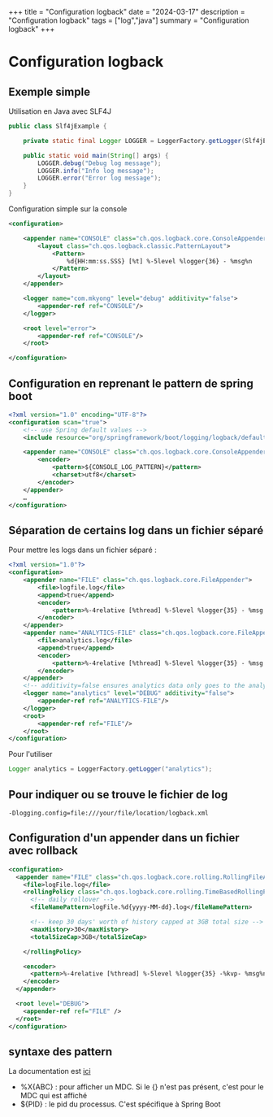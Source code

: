 +++
title = "Configuration logback"
date = "2024-03-17"
description = "Configuration logback"
tags = ["log","java"]
summary = "Configuration logback"
+++
# Configuration logback

## Exemple simple 

Utilisation en Java avec SLF4J
```Java
public class Slf4jExample {

    private static final Logger LOGGER = LoggerFactory.getLogger(Slf4jExample.class);

    public static void main(String[] args) {
        LOGGER.debug("Debug log message");
        LOGGER.info("Info log message");
        LOGGER.error("Error log message");
    }
}
```

Configuration simple sur la console
```xml
<configuration>

    <appender name="CONSOLE" class="ch.qos.logback.core.ConsoleAppender">
        <layout class="ch.qos.logback.classic.PatternLayout">
            <Pattern>
                %d{HH:mm:ss.SSS} [%t] %-5level %logger{36} - %msg%n
            </Pattern>
        </layout>
    </appender>

    <logger name="com.mkyong" level="debug" additivity="false">
        <appender-ref ref="CONSOLE"/>
    </logger>

    <root level="error">
        <appender-ref ref="CONSOLE"/>
    </root>

</configuration>
```

## Configuration en reprenant le pattern de spring boot

```xml
<?xml version="1.0" encoding="UTF-8"?>
<configuration scan="true">
    <!-- use Spring default values -->
    <include resource="org/springframework/boot/logging/logback/defaults.xml"/>

    <appender name="CONSOLE" class="ch.qos.logback.core.ConsoleAppender">
        <encoder>
            <pattern>${CONSOLE_LOG_PATTERN}</pattern>
            <charset>utf8</charset>
        </encoder>
    </appender>
    …
</configuration>
```


## Séparation de certains log dans un fichier séparé

Pour mettre les logs dans un fichier séparé :
```xml
<?xml version="1.0"?>
<configuration>
    <appender name="FILE" class="ch.qos.logback.core.FileAppender">
        <file>logfile.log</file>
        <append>true</append>
        <encoder>
            <pattern>%-4relative [%thread] %-5level %logger{35} - %msg %n</pattern>
        </encoder>
    </appender>
    <appender name="ANALYTICS-FILE" class="ch.qos.logback.core.FileAppender">
        <file>analytics.log</file>
        <append>true</append>
        <encoder>
            <pattern>%-4relative [%thread] %-5level %logger{35} - %msg %n</pattern>
        </encoder>
    </appender>
    <!-- additivity=false ensures analytics data only goes to the analytics log -->
    <logger name="analytics" level="DEBUG" additivity="false">
        <appender-ref ref="ANALYTICS-FILE"/>
    </logger>
    <root>
        <appender-ref ref="FILE"/>
    </root>
</configuration>
```

Pour l'utiliser
```Java
Logger analytics = LoggerFactory.getLogger("analytics");
```

## Pour indiquer ou se trouve le fichier de log

```shell
-Dlogging.config=file:///your/file/location/logback.xml
```

## Configuration d'un appender dans un fichier avec rollback

```xml
<configuration>
  <appender name="FILE" class="ch.qos.logback.core.rolling.RollingFileAppender">
    <file>logFile.log</file>
    <rollingPolicy class="ch.qos.logback.core.rolling.TimeBasedRollingPolicy">
      <!-- daily rollover -->
      <fileNamePattern>logFile.%d{yyyy-MM-dd}.log</fileNamePattern>

      <!-- keep 30 days' worth of history capped at 3GB total size -->
      <maxHistory>30</maxHistory>
      <totalSizeCap>3GB</totalSizeCap>

    </rollingPolicy>

    <encoder>
      <pattern>%-4relative [%thread] %-5level %logger{35} -%kvp- %msg%n</pattern>
    </encoder>
  </appender> 

  <root level="DEBUG">
    <appender-ref ref="FILE" />
  </root>
</configuration>
```

## syntaxe des pattern

La documentation est [ici](https://logback.qos.ch/manual/layouts.html#conversionWord)

* %X{ABC} : pour afficher un MDC. Si le {} n'est pas présent, c'est pour le MDC qui est affiché
* ${PID} : le pid du processus. C'est spécifique à Spring Boot
                    
